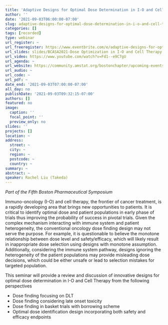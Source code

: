 ```yaml
---
title: 'Adaptive Designs for Optimal Dose Determination in I-O and Cell Therapy'
author: ''
date: '2021-09-03T06:00:00-07:00'
slug: adaptive-designs-for-optimal-dose-determination-in-i-o-and-cell-therapy
categories: []
tags: [recorded]
type: webinar
url_register: ~
url_freeregister: https://www.eventbrite.com/e/adaptive-designs-for-optimal-dose-determination-in-i-o-and-cell-therapy-tickets-161824480377
url_slides: slides/BCASA2021-Dose Optimization in I-O and Cell Therapy.pdf
url_video: https://www.youtube.com/watch?v=Fd1--e9C7gU
url_agenda: ~
url_website: https://community.amstat.org/bostonchapter/upcoming-events/fifth-annual-boston-pharmaceutical-symposium2
url_audio: ~
url_code: ~
url_pdf: ~
date_end: '2021-09-03T07:00:00-07:00'
all_day: no
publishDate: '2021-09-03T09:32:15-07:00'
authors: []
featured: no
image:
  caption: ''
  focal_point: ''
  preview_only: no
slides: ''
projects: []
location: ~
address:
  street: ~
  city: ~
  region: ~
  postcode: ~
  country: ~
summary: ~
abstract: ~
speaker: Rachel Liu (Takeda)
---
```

*Part of the Fifth Boston Pharmaceutical Symposium*
<!--more-->
Immuno-oncology (I-O) and cell therapy, the frontier of cancer treatment, is a rapidly developing area that brings new opportunities to patients. It is critical to identify optimal dose and patient populations in early phase of trials thus improving the probability of success in pivotal trials. Given the complex mechanism interacting with immune system and patient heterogeneity, the conventional oncology dose finding design may not serve the purpose. For example, it is questionable to believe the monotone relationship between dose level and safety/efficacy, which will likely result in inappropriate dose selection using designs with monotone assumption. Additionally, considering the immune system pathway, designs ignoring the heterogeneity of the patient populations may provide misleading dose decisions, which could be either unsafe or lead to selection mistakes for targeted population.  
  
This seminar will provide a review and discussion of innovative designs for optimal dose determination in I-O and Cell Therapy from the following perspectives
  
- Dose finding focusing on DLT  
- Dose finding considering late onset toxicity  
- Dose finding in basket trials with borrowing scheme  
- Optimal dose identification design incorporating both safety and efficacy endpoints  
